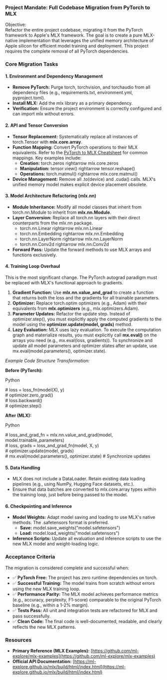 
### **Project Mandate: Full Codebase Migration from PyTorch to MLX**

Objective:  
Refactor the entire project codebase, migrating it from the PyTorch framework to Apple's MLX framework. The goal is to create a pure MLX-native implementation that leverages the unified memory architecture of Apple silicon for efficient model training and deployment. This project requires the complete removal of all PyTorch dependencies.



### **Core Migration Tasks**

#### **1\. Environment and Dependency Management**

* **Remove PyTorch:** Purge torch, torchvision, and torchaudio from all dependency files (e.g., requirements.txt, environment.yml, pyproject.toml).  
* **Install MLX:** Add the mlx library as a primary dependency.  
* **Verification:** Ensure the project environment is correctly configured and can import mlx without errors.

#### **2\. API and Tensor Conversion**

* **Tensor Replacement:** Systematically replace all instances of torch.Tensor with **mlx.core.array**.  
* **Function Mapping:** Convert PyTorch operations to their MLX equivalents. Refer to the [PyTorch to MLX Cheatsheet](https://www.google.com/search?q=https://ml-explore.github.io/mlx/build/html/dev/pytorch_cheatsheet.html) for common mappings. Key examples include:  
  * **Creation:** torch.zeros rightarrow mlx.core.zeros  
  * **Manipulation:** tensor.view() rightarrow tensor.reshape()  
  * **Operations:** torch.matmul() rightarrow mlx.core.matmul()  
* **Device Management:** Remove all .to(device) and .cuda() calls. MLX's unified memory model makes explicit device placement obsolete.

#### **3\. Model Architecture Refactoring (mlx.nn)**

* **Module Inheritance:** Modify all model classes that inherit from torch.nn.Module to inherit from **mlx.nn.Module**.  
* **Layer Conversion:** Replace all torch.nn layers with their direct counterparts from the mlx.nn package.  
  * torch.nn.Linear rightarrow mlx.nn.Linear  
  * torch.nn.Embedding rightarrow mlx.nn.Embedding  
  * torch.nn.LayerNorm rightarrow mlx.nn.LayerNorm  
  * torch.nn.Conv2d rightarrow mlx.nn.Conv2d  
* **Forward Pass:** Update the forward methods to use MLX arrays and functions exclusively.

#### **4\. Training Loop Overhaul**

This is the most significant change. The PyTorch autograd paradigm must be replaced with MLX's functional approach to gradients.

1. **Gradient Function:** Use **mlx.nn.value\_and\_grad** to create a function that returns both the loss and the gradients for all trainable parameters.  
2. **Optimizer:** Replace torch.optim optimizers (e.g., Adam) with their equivalents from **mlx.optimizers** (e.g., mlx.optimizers.Adam).  
3. **Parameter Updates:** Refactor the update step. Instead of optimizer.step(), you must explicitly apply the computed gradients to the model using the **optimizer.update(model, grads)** method.  
4. **Lazy Evaluation:** MLX uses lazy evaluation. To execute the computation graph and materialize results, you must explicitly call **mx.eval()** on the arrays you need (e.g., mx.eval(loss, gradients)). To synchronize and update all model parameters and optimizer states after an update, use mx.eval(model.parameters(), optimizer.state).

*Example Code Structure Transformation:*

**Before (PyTorch):**

Python

\# loss \= loss\_fn(model(X), y)  
\# optimizer.zero\_grad()  
\# loss.backward()  
\# optimizer.step()

**After (MLX):**

Python

\# loss\_and\_grad\_fn \= mlx.nn.value\_and\_grad(model, model.trainable\_parameters)  
\# loss, grads \= loss\_and\_grad\_fn(model, X, y)  
\# optimizer.update(model, grads)  
\# mx.eval(model.parameters(), optimizer.state) \# Synchronize updates

#### **5\. Data Handling**

* MLX does not include a DataLoader. Retain existing data loading pipelines (e.g., using NumPy, Hugging Face datasets, etc.).  
* Ensure that data batches are converted to mlx.core.array types *within* the training loop, just before being passed to the model.

#### **6\. Checkpointing and Inference**

* **Model Weights:** Adapt model saving and loading to use MLX's native methods. The .safetensors format is preferred.  
  * **Save:** model.save\_weights("model.safetensors")  
  * **Load:** model.load\_weights("model.safetensors")  
* **Inference Scripts:** Update all evaluation and inference scripts to use the new MLX model and weight-loading logic.



### **Acceptance Criteria**

The migration is considered complete and successful when:

* ✅ **PyTorch Free:** The project has zero runtime dependencies on torch.  
* ✅ **Successful Training:** The model trains from scratch without errors using the new MLX training loop.  
* ✅ **Performance Parity:** The MLX model achieves performance metrics (e.g., accuracy, perplexity, F1-score) comparable to the original PyTorch baseline (e.g., within a 1-2% margin).  
* ✅ **Tests Pass:** All unit and integration tests are refactored for MLX and pass successfully.  
* ✅ **Clean Code:** The final code is well-documented, readable, and clearly reflects the new MLX patterns.



### **Resources**

* **Primary Reference (MLX Examples):** [https://github.com/ml-explore/mlx-examples](https://github.com/ml-explore/mlx-examples)  
* **Official API Documentation:** [https://ml-explore.github.io/mlx/build/html/index.html](https://ml-explore.github.io/mlx/build/html/index.html)


